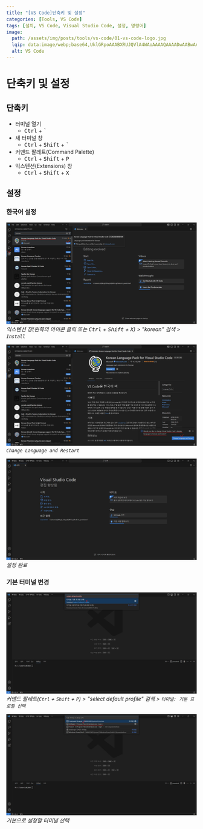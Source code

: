 ```yaml
---
title: "[VS Code]단축키 및 설정"
categories: [Tools, VS Code]
tags: [설치, VS Code, Visual Studio Code, 설정, 명령어]
image:
  path: /assets/img/posts/tools/vs-code/01-vs-code-logo.jpg
  lqip: data:image/webp;base64,UklGRpoAAABXRUJQVlA4WAoAAAAQAAAADwAABwAAQUxQSDIAAAARL0AmbZurmr57yyIiqE8oiG0bejIYEQTgqiDA9vqnsUSI6H+oAERp2HZ65qP/VIAWAFZQOCBCAAAA8AEAnQEqEAAIAAVAfCWkAALp8sF8rgRgAP7o9FDvMCkMde9PK7euH5M1m6VWoDXf2FkP3BqV0ZYbO6NA/VFIAAAA
  alt: VS Code
---
```


# 단축키 및 설정

## 단축키

- 터미널 열기
	+ <kbd>Ctrl</kbd> + <kbd>`</kbd>
- 새 터미널 창
	+ <kbd>Ctrl</kbd> + <kbd>Shift</kbd> + <kbd>`</kbd>
- 커맨드 팔레트(Command Palette)
	+ <kbd>Ctrl</kbd> + <kbd>Shift</kbd> + <kbd>P</kbd>
- 익스텐션(Extensions) 창
	+ <kbd>Ctrl</kbd> + <kbd>Shift</kbd> + <kbd>X</kbd>

## 설정

### 한국어 설정

![set-in-korean(1)](/assets/img/posts/tools/vs-code/shortcut-keys-and-settings/set-in-korean(1).jpg)
*익스텐션 창(왼쪽의 아이콘 클릭 또는 <kbd>Ctrl</kbd> + <kbd>Shift</kbd> + <kbd>X</kbd>) > "korean" 검색 > `Install`*

![set-in-korean(2)](/assets/img/posts/tools/vs-code/shortcut-keys-and-settings/set-in-korean(2).jpg)
*`Change Language and Restart`*

![set-in-korean(3)](/assets/img/posts/tools/vs-code/shortcut-keys-and-settings/set-in-korean(3).jpg)
*설정 완료*

### 기본 터미널 변경

![change-default-terminal(1)](/assets/img/posts/tools/vs-code/shortcut-keys-and-settings/change-default-terminal(1).jpg)
*커맨드 팔레트(`Ctrl` + `Shift` + `P`) > "select default profile" 검색 > `터미널: 기본 프로필 선택`*

![change-default-terminal(2)](/assets/img/posts/tools/vs-code/shortcut-keys-and-settings/change-default-terminal(2).jpg)
*기본으로 설정할 터미널 선택*
